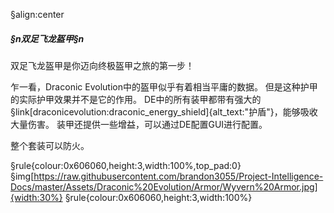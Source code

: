 §align:center
##### §n双足飞龙盔甲§n

双足飞龙盔甲是你迈向终极盔甲之旅的第一步！

乍一看，Draconic Evolution中的盔甲似乎有着相当平庸的数据。 但是这种护甲的实际护甲效果并不是它的作用。 DE中的所有装甲都带有强大的§link[draconicevolution:draconic_energy_shield]{alt_text:"护盾"}，能够吸收大量伤害。
装甲还提供一些增益，可以通过DE配置GUI进行配置。

整个套装可以防火。

§rule{colour:0x606060,height:3,width:100%,top_pad:0}
§img[https://raw.githubusercontent.com/brandon3055/Project-Intelligence-Docs/master/Assets/Draconic%20Evolution/Armor/Wyvern%20Armor.jpg]{width:30%} 
§rule{colour:0x606060,height:3,width:100%}
